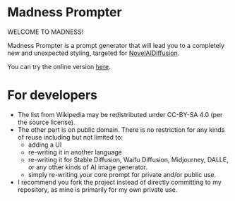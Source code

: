 # Madness Prompter
WELCOME TO MADNESS!

Madness Prompter is a prompt generator that will lead you to a completely new and unexpected styling, targeted for [NovelAIDiffusion](https://novelai.net/image).

You can try the online version [here](https://paiza.io/projects/CBAzzeedPlA1UtAbd94dRw).

# For developers
- The list from Wikipedia may be redistributed under CC-BY-SA 4.0 (per the source license).
- The other part is on public domain. There is no restriction for any kinds of reuse including but not limited to:
  - adding a UI
  - re-writing it in another language
  - re-writing it for Stable Diffusion, Waifu Diffusion, Midjourney, DALLE, or any other kinds of AI image generator.
  - simply re-writing your core prompt for private and/or public use.
- I recommend you fork the project instead of directly committing to my repository, as mine is primarily for my own private use.
